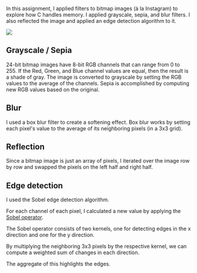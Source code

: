 In this assignment, I applied filters to bitmap images (à la Instagram) to explore how C handles memory. I applied grayscale, sepia, and blur filters. I also reflected the image and applied an edge detection algorithm to it.

![](https://github.com/akcode2/cs50/blob/master/Memory/Images/filteredimages.png)

## Grayscale / Sepia
24-bit bitmap images have 8-bit RGB channels that can range from 0 to 255. If the Red, Green, and Blue channel values are equal, then the result is a shade of gray. The image is converted to grayscale by setting the RGB values to the average of the channels. Sepia is accomplished by computing new RGB values based on the original.

## Blur
I used a box blur filter to create a softening effect. Box blur works by setting each pixel's value to the average of its neighboring pixels (in a 3x3 grid).

## Reflection
Since a bitmap image is just an array of pixels, I iterated over the image row by row and swapped the pixels on the left half and right half.

## Edge detection
I used the Sobel edge detection algorithm. 

For each channel of each pixel, I calculated a new value by applying the [Sobel operator](https://en.wikipedia.org/wiki/Sobel_operator).

The Sobel operator consists of two kernels, one for detecting edges in the x direction and one for the y direction.

By multiplying the neighboring 3x3 pixels by the respective kernel, we can compute a weighted sum of changes in each direction.

The aggregate of this highlights the edges.
